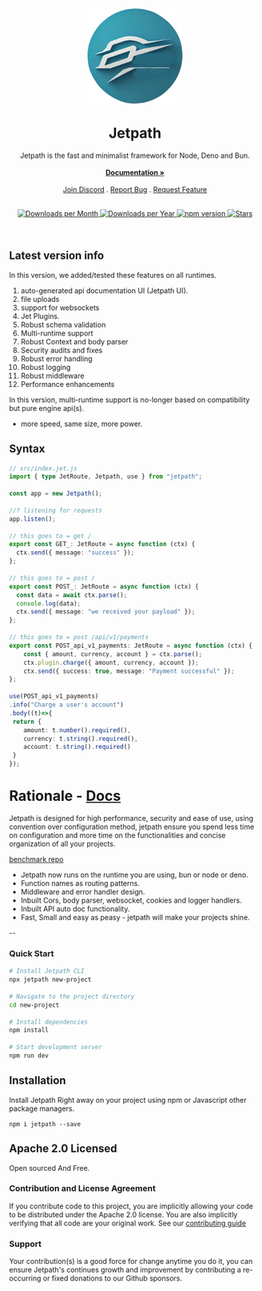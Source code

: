 <br/>
<p align="center">
     <img src="https://github.com/CodeDynasty-dev/Jetpath/raw/main/icon.png" alt="Jetpath" width="190" height="190">

<h1 align="center">Jetpath</h1>

<p align="center">
   Jetpath is the fast and minimalist framework for Node, Deno and Bun.
    <br/>
    <br/>
    <a href="https://jetpath.codedynasty.dev"><strong>Documentation »</strong></a>
    <br/>
    <br/>
    <a href="https://discord.gg/faqydQASTy">Join Discord</a>
    .
    <a href="https://github.com/codedynasty-dev/jetpath/issues">Report Bug</a>
    .
    <a href="https://github.com/codedynasty-dev/jetpath/issues">Request Feature</a>
  </p>
</p>

<div align="center">
 <br/> 
<a title="PM2 Downloads" href="https://npm-stat.com/charts.html?package=jetpath&from=2018-01-01&to=2023-08-01">
  <img src="https://img.shields.io/npm/dm/jetpath" alt="Downloads per Month"/>
</a>

<a title="PM2 Downloads" href="https://npm-stat.com/charts.html?package=jetpath&from=2018-01-01&to=2023-08-01">
  <img src="https://img.shields.io/npm/dy/jetpath" alt="Downloads per Year"/>
</a>

<a href="https://badge.fury.io/js/jetpath" title="NPM Version Badge">
   <img src="https://badge.fury.io/js/jetpath.svg" alt="npm version">
</a> 

<a href="https://badge.fury.io/js/jetpath" title="NPM Version Badge">
<img src="https://img.shields.io/github/stars/codedynasty-dev/jetpath?style=social" alt="Stars"/>
</a>

<br/>
<br/>
<br/>
</div>
 
## Latest version info

In this version, we added/tested these features on all runtimes.

1. auto-generated api documentation UI (Jetpath UI).
2. file uploads
3. support for websockets
4. Jet Plugins.
5. Robust schema validation
6. Multi-runtime support
7. Robust Context and body parser
8. Security audits and fixes
9. Robust error handling
10. Robust logging
11. Robust middleware
12. Performance enhancements

In this version, multi-runtime support is no-longer based on
compatibility but pure engine api(s). 

- more speed, same size, more power.


## Syntax

```ts
// src/index.jet.js
import { type JetRoute, Jetpath, use } from "jetpath";

const app = new Jetpath();

//? listening for requests
app.listen();

// this goes to = get /
export const GET_: JetRoute = async function (ctx) {
  ctx.send({ message: "success" });
};

// this goes to = post /
export const POST_: JetRoute = async function (ctx) {
  const data = await ctx.parse();
  console.log(data);
  ctx.send({ message: "we received your payload" });
};

// this goes to = post /api/v1/payments
export const POST_api_v1_payments: JetRoute = async function (ctx) {
    const { amount, currency, account } = ctx.parse();
    ctx.plugin.charge({ amount, currency, account });
    ctx.send({ success: true, message: "Payment successful" });
};

use(POST_api_v1_payments)
.info("Charge a user's account")
.body((t)=>{
 return {
    amount: t.number().required(),
    currency: t.string().required(),
    account: t.string().required()
 }   
});
```

# Rationale - [Docs](https://jetpath.codedynasty.dev/)

Jetpath is designed for high performance, security and ease of use, using convention over configuration method, jetpath ensure you spend less time on configuration and more time on the functionalities and concise organization of all your projects.

[benchmark repo](https://github.com/FridayCandour/jetpath-benchmark)

- Jetpath now runs on the runtime you are using, bun or node or deno.
- Function names as routing patterns.
- Middleware and error handler design.
- Inbuilt Cors, body parser, websocket, cookies and logger handlers.
- Inbuilt API auto doc functionality. 
- Fast, Small and easy as peasy - jetpath will make your projects shine.

--
  
### Quick Start

```bash
# Install Jetpath CLI
npx jetpath new-project

# Navigate to the project directory
cd new-project

# Install dependencies
npm install

# Start development server
npm run dev
```

## Installation

Install Jetpath Right away on your project using npm or Javascript other package
managers.

```
npm i jetpath --save
```
 

## Apache 2.0 Licensed

Open sourced And Free.

### Contribution and License Agreement

If you contribute code to this project, you are implicitly allowing your code to
be distributed under the Apache 2.0 license. You are also implicitly verifying that all
code are your original work.
See our [contributing guide](https://github.com/CodeDynasty-dev/Jetpath/blob/main/contributing.md)

### Support

Your contribution(s) is a good force for change anytime you do it, you can
ensure Jetpath's continues growth and improvement by contributing a re-occurring
or fixed donations to our Github sponsors.